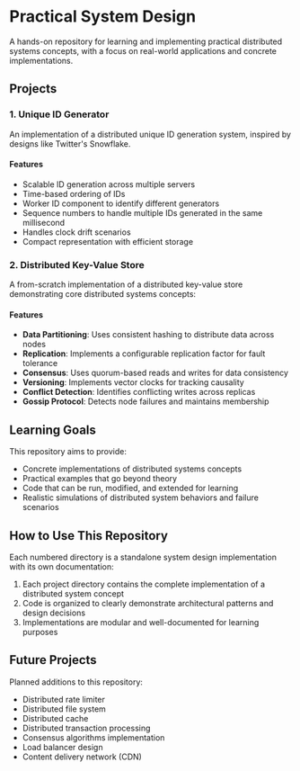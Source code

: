 # Practical System Design

A hands-on repository for learning and implementing practical distributed systems concepts, with a focus on real-world applications and concrete implementations.

## Projects

### 1. Unique ID Generator

An implementation of a distributed unique ID generation system, inspired by designs like Twitter's Snowflake.

#### Features
- Scalable ID generation across multiple servers
- Time-based ordering of IDs
- Worker ID component to identify different generators
- Sequence numbers to handle multiple IDs generated in the same millisecond
- Handles clock drift scenarios
- Compact representation with efficient storage

### 2. Distributed Key-Value Store

A from-scratch implementation of a distributed key-value store demonstrating core distributed systems concepts:

#### Features
- **Data Partitioning**: Uses consistent hashing to distribute data across nodes
- **Replication**: Implements a configurable replication factor for fault tolerance
- **Consensus**: Uses quorum-based reads and writes for data consistency
- **Versioning**: Implements vector clocks for tracking causality
- **Conflict Detection**: Identifies conflicting writes across replicas
- **Gossip Protocol**: Detects node failures and maintains membership

## Learning Goals

This repository aims to provide:

- Concrete implementations of distributed systems concepts
- Practical examples that go beyond theory
- Code that can be run, modified, and extended for learning
- Realistic simulations of distributed system behaviors and failure scenarios

## How to Use This Repository

Each numbered directory is a standalone system design implementation with its own documentation:

1. Each project directory contains the complete implementation of a distributed system concept
2. Code is organized to clearly demonstrate architectural patterns and design decisions
3. Implementations are modular and well-documented for learning purposes

## Future Projects

Planned additions to this repository:
- Distributed rate limiter
- Distributed file system
- Distributed cache
- Distributed transaction processing
- Consensus algorithms implementation
- Load balancer design
- Content delivery network (CDN)

